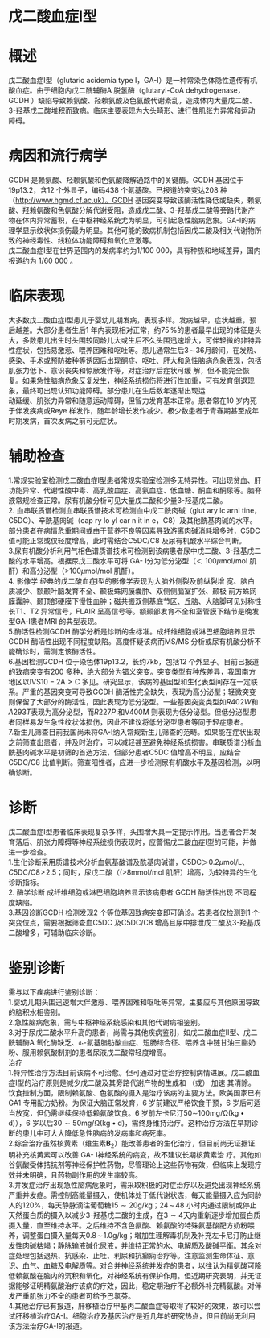 # 戊二酸血症Ⅰ型  
# 概述  
戊二酸血症Ⅰ型（glutaric acidemia type Ⅰ，GA-Ⅰ）是一种常染色体隐性遗传有机酸血症。由于细胞内戊二酰辅酶A 脱氢酶（glutaryl-CoA dehydrogenase，GCDH ）缺陷导致赖氨酸、羟赖氨酸及色氨酸代谢紊乱，造成体内大量戊二酸、 3-羟基戊二酸堆积而致病。临床主要表现为大头畸形、进行性肌张力异常和运动障碍。  
# 病因和流行病学  
GCDH 是赖氨酸、羟赖氨酸和色氨酸降解通路中的关键酶。GCDH 基因位于$19\mathsf{p}13.2$，含12 个外显子，编码438 个氨基酸。已报道的突变达208 种（http://www.hgmd.cf.ac.uk）。GCDH 基因突变导致该酶活性降低或缺失，赖氨酸、羟赖氨酸和色氨酸分解代谢受阻，造成戊二酸、3-羟基戊二酸等旁路代谢产物在体内异常蓄积，在中枢神经系统尤为明显，可引起急性脑病危象。GA-Ⅰ的病理学显示纹状体损伤最为明显。其他可能的致病机制包括因戊二酸及相关代谢物所致的神经毒性、线粒体功能障碍和氧化应激等。  
戊二酸血症Ⅰ型在世界范围内的发病率约为1/100 000，具有种族和地域差异，国内报道约为 1/60 000 。  
# 临床表现  
大多数戊二酸血症Ⅰ型患儿于婴幼儿期发病，表现多样。发病越早，症状越重，预后越差。大部分患者生后1 年内表现相对正常，约$75\,\%$的患者最早出现的体征是头大，多数患儿出生时头围较同龄儿大或生后不久头围迅速增大，可伴轻微的非特异性症状，包括易激惹、喂养困难和呕吐等。患儿通常生后$3\!\sim\!36$月龄间，在发热、感染、手术或预防接种等诱因后出现酮症、呕吐、肝大和急性脑病危象表现，包括肌张力低下、意识丧失和惊厥发作等，对症治疗后症状可缓 解，但不能完全恢复。如果急性脑病危象反复发生，神经系统损伤将进行性加重，可有发育倒退现象，最终可出现认知功能障碍。部分患儿在生后数年逐渐出现运  
动延缓、肌张力异常和随意运动障碍，但智力发育基本正常。患者常在10 岁内死于伴发疾病或Reye 样发作，随年龄增长发作减少。极少数患者于青春期甚至成年时期发病，首次发病之前可无症状。  
# 辅助检查  
1.常规实验室检测戊二酸血症Ⅰ型患者常规实验室检测多无特异性。可出现贫血、肝功能异常、代谢性酸中毒、高乳酸血症、高氨血症、低血糖、酮血和酮尿等。脑脊液常规检查正常。尿有机酸分析可见大量戊二酸和少量3-羟基戊二酸。  
2. 血串联质谱检测血串联质谱技术可检测血中戊二酰肉碱（glut ary lc arni tine，C5DC）、辛酰基肉碱（cap ry lo yl car n it in e，C8）及其他酰基肉碱的水平。部分患者在病情危重期间或由于营养不良等因素导致游离肉碱消耗增多时，C5DC 值可能正常或仅轻度增高，此时需结合C5DC/C8 及尿有机酸水平综合判断。  
3.尿有机酸分析利用气相色谱质谱技术可检测到该病患者尿中戊二酸、3-羟基戊二酸的水平增高。根据尿戊二酸水平可将 GA- Ⅰ分为低分泌型（＜ $100\mu\mathrm{mol}/\mathrm{mol}$ 肌酐）和高分泌型（$\mathrm{>}100\mu\mathrm{mol/mol}$ 肌酐）。  
4. 影像学 经典的戊二酸血症Ⅰ型的影像学表现为大脑外侧裂及前纵裂增 宽、脑白质减少、额颞叶脑发育不全、颞极蛛网膜囊肿、双侧侧脑室扩张、颞极 前方蛛网膜囊肿、颞顶部硬膜下慢性血肿；磁共振双侧基底节区、丘脑、大脑脚可见对称性长T1、T2 异常信号，FLAIR 呈高信号等。额颞部发育不全和室管膜下结节是晚发型GA-Ⅰ患者MRI 的典型表现。  
5.酶活性检测GCDH 酶学分析是诊断的金标准。成纤维细胞或淋巴细胞培养显示GCDH 酶活性出现不同程度缺陷。高度怀疑该病而MS/MS 分析或尿有机酸分析不能确诊时，需测定该酶活性。  
6.基因检测GCDH 位于染色体19p13.2，长约7kb，包括12 个外显子。目前已报道的致病突变有200 多种，绝大部分为错义突变。突变类型有种族差异，我国南方地区以$\mathrm{IVS10{-}2A{>}C}$ 多见。研究显示，该病的基因型和生化表型间存在一定联系。严重的基因突变可导致GCDH 酶活性完全缺失，表现为高分泌型；轻微突变则保留了大部分的酶活性，因此表现为低分泌型。一些基因突变类型如$R402W$和$A293T$表现为高分泌型，而$R227P$ 和V400M 则表现为低分泌型。但低分泌型患者同样易发生急性纹状体损伤，因此不建议将低分泌型患者等同于轻症患者。  
7.新生儿筛查目前我国尚未将GA-Ⅰ纳入常规新生儿筛查的范畴。如果能在症状出现之前筛查出患者，并及时治疗，可以减轻甚至避免神经系统损害。串联质谱分析血酰基肉碱水平是初筛的首选方法，但部分患者C5DC 值增高不明显，应结合C5DC/C8 比值判断。筛查阳性者，应进一步检测尿有机酸水平及基因检测，以明确诊断。  
# 诊断  
戊二酸血症Ⅰ型患者临床表现复杂多样，头围增大具一定提示作用。当患者合并发育落后、肌张力障碍等神经系统损伤表现时，应警惕戊二酸血症Ⅰ型的可能，并做进一步检查。  
1.生化诊断采用质谱技术分析血氨基酸谱及酰基肉碱谱，C5DC＞$0.2\mu\mathrm{mol}/\mathrm{L}$、$C5\mathrm{DC}/\mathrm{C8}\!>\!2.5$；同时，尿戊二酸（$(\mathrm{>}8\mathrm{mmol/mol}$ 肌酐）增高，为较特异的生化诊断指标。  
2. 酶学诊断 成纤维细胞或淋巴细胞培养显示该病患者 GCDH  酶活性出现 不同程度缺陷。  
3.基因诊断GCDH 检测发现2 个等位基因致病突变即可确诊。若患者仅检测到1 个突变位点，需要根据筛查血C5DC 及C5DC/C8 增高且尿中排泄戊二酸及3-羟基戊二酸增多，可辅助临床诊断。  
# 鉴别诊断  
需与以下疾病进行鉴别诊断：  
1.婴幼儿期头围迅速增大伴激惹、喂养困难和呕吐等异常，主要应与其他原因导致的脑积水相鉴别。  
2.急性脑病危象，需与中枢神经系统感染和其他代谢病相鉴别。  
3.对于尿戊二酸水平升高的患者，尚需与其他疾病鉴别，如戊二酸血症Ⅱ型、戊二酰辅酶A 氧化酶缺乏、$\mathfrak{a}\cdot$-氨基脂肪酸血症、短肠综合征、喂养含中链甘油三酯奶粉、服用赖氨酸制剂的患者尿液戊二酸常轻度增高。  
治疗  
1.特异性治疗方法目前该病不可治愈。但可通过对症治疗控制病情进展。戊二酸血症Ⅰ型的治疗原则是减少戊二酸及其旁路代谢产物的生成和 （或） 加速 其清除。饮食控制方面，限制赖氨酸、色氨酸的摄入是治疗该病的主要方法。欧美国家已有GA1 专用配方奶粉。为保证大脑正常发育，6 岁前建议严格饮食干预，6 岁后可适当放宽，但仍需继续保持低赖氨酸饮食。6 岁前左卡尼汀$50\sim$$100\mathrm{{mg}/\Omega(\mathrm{{kg}\bullet\mathrm{{d})}}}$），6 岁以后$30{\sim}50\mathrm{mg/\Omega(kg\bullet d)}$，需终身维持治疗。这种治疗方法在早期诊断的患儿中可大大降低急性脑病的发病率和病死率。  
2.综合治疗虽然核黄素（维生素$\mathbf{B}_{2}$）能改善患者的生化治疗，但目前尚无证据证明补充核黄素可以改善 GA- Ⅰ神经系统的病变，故不建议长期核黄素治 疗。其他如谷氨酸受体拮抗剂等神经保护性药物，尽管理论上这些药物有效，但临床上发现疗效并未明确，且药物副作用的发生率较高。  
3.并发症治疗出现急性脑病危象时，需采取积极的对症治疗以及避免出现神经系统严重并发症。需控制高能量摄入，使机体处于低代谢状态，每天能量摄入应为同龄人的$120\%$，每天静脉滴注葡萄糖$15{\sim}20\mathrm{g/kg}$；$24\!\sim\!48$ 小时内通过限制或停止天然蛋白质的摄入以减少3-羟基戊二酸的生成，在$3{\sim}4$天内重新逐步增加蛋白质摄入量，直至维持水平。之后维持不含色氨酸、赖氨酸的特殊氨基酸配方奶粉喂养，调整蛋白摄入量每天$0.8\!\sim\!1.0\mathrm{g/kg}$；增加生理解毒机制及补充左卡尼汀防止继发性肉碱枯竭；静脉输液碱化尿液，并维持正常的水、电解质及酸碱平衡。其余对症处理包括退热、抗感染、止吐、利尿和抗癫痫治疗等。注意监测生命体征、意识、血气、血糖及电解质等。对合并神经系统并发症的患者，以往认为精氨酸可降低赖氨酸在脑内的沉积和氧化，对神经系统有保护作用。但近期研究表明，并无证据能够证明精氨酸治疗该病的疗效，因此，稳定期治疗不必额外补充精氨酸。对伴发严重肌张力不全的患者可给予巴氯芬。  
4.其他治疗已有报道，肝移植治疗甲基丙二酸血症等取得了较好的效果，故可以尝试肝移植治疗GA-Ⅰ。细胞治疗及基因治疗是近几年的研究热点，但目前尚无利用该方法治疗GA-Ⅰ的报道。
